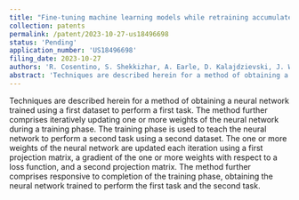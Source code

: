 ```yaml
---
title: "Fine-tuning machine learning models while retraining accumulated knowledge"
collection: patents
permalink: /patent/2023-10-27-us18496698
status: 'Pending'
application_number: 'US18496698'
filing_date: 2023-10-27
authors: 'R. Cosentino, S. Shekkizhar, A. Earle, D. Kalajdzievski, J. Weissenberger, I. Arel'
abstract: 'Techniques are described herein for a method of obtaining a neural network trained using a first dataset to perform a first task. The method further comprises iteratively updating one or more weights of the neural network during a training phase. The training phase is used to teach the neural network to perform a second task using a second dataset. The one or more weights of the neural network are updated each iteration using a first projection matrix, a gradient of the one or more weights with respect to a loss function, and a second projection matrix. The method further comprises responsive to completion of the training phase, obtaining the neural network trained to perform the first task and the second task.'
---
```

Techniques are described herein for a method of obtaining a neural network trained using a first dataset to perform a first task. The method further comprises iteratively updating one or more weights of the neural network during a training phase. The training phase is used to teach the neural network to perform a second task using a second dataset. The one or more weights of the neural network are updated each iteration using a first projection matrix, a gradient of the one or more weights with respect to a loss function, and a second projection matrix. The method further comprises responsive to completion of the training phase, obtaining the neural network trained to perform the first task and the second task.

